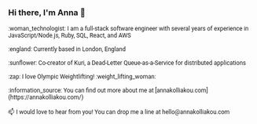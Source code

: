 ### Hi there, I'm Anna 👋
<span style="font-family:Roboto;font-size:12px;"> 
:woman_technologist: I am a full-stack software engineer with several years of experience in JavaScript/Node.js, Ruby, SQL, React, and AWS   
<br>
<br>
:england: Currently based in London, England  
<br>
<br>
:sunflower: Co-creator of Kuri, a Dead-Letter Queue-as-a-Service for distributed applications 
<br>
<br>
:zap: I love Olympic Weightlifting! :weight_lifting_woman: 
<br>
<br>
:information_source: You can find out more about me at [annakolliakou.com](https://annakolliakou.com/)
<br>
<br>
📫 I would love to hear from you! You can drop me a line at hello@annakolliakou.com
</span>
